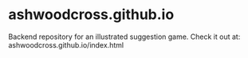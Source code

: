 # ashwoodcross.github.io
Backend repository for an illustrated suggestion game. Check it out at: ashwoodcross.github.io/index.html
